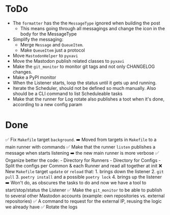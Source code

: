 # ToDo

- The `formatter` has the the `MessageType` ignored when building the post
    - This means going through all messagings and change the icon in the body for the MessageType
- Simplify the messaging:
    - Merge `Message` and `QueueItem`.
    - Make `QueueItem` just a protocol
- Move `MastodonHelper` to `pyxavi`
- Move the Mastodon publish related classes to `pyxavi`
- Make the `git_monitor` to monitor git tags and not only CHANGELOG changes.
- Make a PyPI monitor
- When the Listener starts, loop the status until it gets up and running.
- Iterate the Scheduler, should not be defined so much manually. Also should be a CLI command to list Scheduleable tasks
- Make that the runner for Log rotate also publishes a toot when it's done, according to a new config param

# Done

✅ Fix `Makefile` target `background`.
    ➡️ Moved from targets in `Makefile` to a main runner with commands
✅ Make that the runner `listen` publishes a message when starts listening
    ➡️ the new main runner is more verbose
✅ Organize better the code:
    - Directory for Runners
    - Directory for Configs
    - Split the configs per Common & each Runner and read all together at init
❌ New `Makefile` target `update` or `reload` that: 
    1. brings down the listener
    2. `git pull`
    3. `poetry install` and a possible `poetry lock`
    4. brings up the listener
    ➡️ Won't do, as obscures the tasks to do and now we have a tool to start/stop/status the Listener
✅ Make the `git_monitor` to be able to publish to several other Mastodon accounts (example: own repositories vs. external repositories)
✅ A command to request for the external IP, reusing the logic we already have
✅ Rotate the logs